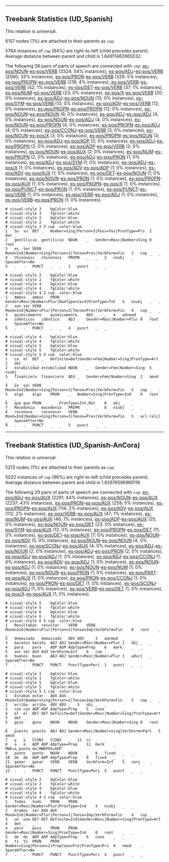 

--------------------------------------------------------------------------------

## Treebank Statistics (UD_Spanish)

This relation is universal.

6157 nodes (1%) are attached to their parents as `cop`.

5784 instances of `cop` (94%) are right-to-left (child precedes parent).
Average distance between parent and child is 1.84911482865032.

The following 38 pairs of parts of speech are connected with `cop`: [es-pos/NOUN]()-[es-pos/VERB]() (3324; 54% instances), [es-pos/ADJ]()-[es-pos/VERB]() (2060; 33% instances), [es-pos/PRON]()-[es-pos/VERB]() (329; 5% instances), [es-pos/PROPN]()-[es-pos/VERB]() (218; 4% instances), [es-pos/VERB]()-[es-pos/VERB]() (42; 1% instances), [es-pos/DET]()-[es-pos/VERB]() (37; 1% instances), [es-pos/NUM]()-[es-pos/VERB]() (23; 0% instances), [es-pos/X]()-[es-pos/VERB]() (20; 0% instances), [es-pos/ADJ]()-[es-pos/NOUN]() (13; 0% instances), [es-pos/SYM]()-[es-pos/VERB]() (13; 0% instances), [es-pos/ADV]()-[es-pos/VERB]() (12; 0% instances), [es-pos/PROPN]()-[es-pos/PROPN]() (12; 0% instances), [es-pos/NOUN]()-[es-pos/NOUN]() (6; 0% instances), [es-pos/ADJ]()-[es-pos/ADJ]() (4; 0% instances), [es-pos/NOUN]()-[es-pos/ADJ]() (4; 0% instances), [es-pos/NOUN]()-[es-pos/PROPN]() (4; 0% instances), [es-pos/PROPN]()-[es-pos/ADJ]() (4; 0% instances), [es-pos/CCONJ]()-[es-pos/VERB]() (3; 0% instances), [es-pos/NOUN]()-[es-pos/X]() (3; 0% instances), [es-pos/PROPN]()-[es-pos/NOUN]() (3; 0% instances), [es-pos/ADJ]()-[es-pos/ADP]() (2; 0% instances), [es-pos/ADJ]()-[es-pos/PROPN]() (2; 0% instances), [es-pos/ADP]()-[es-pos/VERB]() (2; 0% instances), [es-pos/NOUN]()-[es-pos/AUX]() (2; 0% instances), [es-pos/NUM]()-[es-pos/PROPN]() (2; 0% instances), [es-pos/ADJ]()-[es-pos/PRON]() (1; 0% instances), [es-pos/ADJ]()-[es-pos/SYM]() (1; 0% instances), [es-pos/ADJ]()-[es-pos/X]() (1; 0% instances), [es-pos/ADV]()-[es-pos/ADP]() (1; 0% instances), [es-pos/ADV]()-[es-pos/AUX]() (1; 0% instances), [es-pos/DET]()-[es-pos/NOUN]() (1; 0% instances), [es-pos/NOUN]()-[es-pos/PRON]() (1; 0% instances), [es-pos/PROPN]()-[es-pos/AUX]() (1; 0% instances), [es-pos/PROPN]()-[es-pos/X]() (1; 0% instances), [es-pos/PUNCT]()-[es-pos/PRON]() (1; 0% instances), [es-pos/PUNCT]()-[es-pos/VERB]() (1; 0% instances), [es-pos/VERB]()-[es-pos/ADJ]() (1; 0% instances), [es-pos/VERB]()-[es-pos/PRON]() (1; 0% instances).


~~~ conllu
# visual-style 3	bgColor:blue
# visual-style 3	fgColor:white
# visual-style 2	bgColor:blue
# visual-style 2	fgColor:white
# visual-style 2 3 cop	color:blue
1	Su	su	DET	_	Number=Sing|Person=3|Poss=Yes|PronType=Prs	2	det	_	_
2	gentilicio	gentilicio	NOUN	_	Gender=Masc|Number=Sing	0	root	_	_
3	es	ser	VERB	_	Mood=Ind|Number=Sing|Person=3|Tense=Pres|VerbForm=Fin	2	cop	_	_
4	Chinonais	chinonais	PROPN	_	_	2	nsubj	_	SpaceAfter=No
5	.	.	PUNCT	_	_	2	punct	_	_

~~~


~~~ conllu
# visual-style 2	bgColor:blue
# visual-style 2	fgColor:white
# visual-style 4	bgColor:blue
# visual-style 4	fgColor:white
# visual-style 4 2 cop	color:blue
1	Ambos	ambos	PRON	_	Gender=Masc|Number=Plur|NumType=Card|PronType=Tot	4	nsubj	_	_
2	son	ser	VERB	_	Mood=Ind|Number=Plur|Person=3|Tense=Pres|VerbForm=Fin	4	cop	_	_
3	químicamente	químicamente	ADV	_	_	4	advmod	_	_
4	idénticos	idéntico	ADJ	_	Gender=Masc|Number=Plur	0	root	_	SpaceAfter=No
5	.	.	PUNCT	_	_	4	punct	_	_

~~~


~~~ conllu
# visual-style 4	bgColor:blue
# visual-style 4	fgColor:white
# visual-style 5	bgColor:blue
# visual-style 5	fgColor:white
# visual-style 5 4 cop	color:blue
1	La	el	DET	_	Definite=Def|Gender=Fem|Number=Sing|PronType=Art	2	det	_	_
2	estabilidad	estabilidad	NOUN	_	Gender=Fem|Number=Sing	5	nsubj	_	_
3	financiera	financiero	ADJ	_	Gender=Fem|Number=Sing	2	amod	_	_
4	es	ser	VERB	_	Mood=Ind|Number=Sing|Person=3|Tense=Pres|VerbForm=Fin	5	cop	_	_
5	algo	algo	PRON	_	Number=Sing|PronType=Ind	0	root	_	_
6	que	que	PRON	_	PronType=Int,Rel	8	obj	_	_
7	Macedonia	macedonia	PROPN	_	_	8	nsubj	_	_
8	reconoce	reconocer	VERB	_	Mood=Ind|Number=Sing|Person=3|Tense=Pres|VerbForm=Fin	5	acl:relcl	_	SpaceAfter=No
9	.	.	PUNCT	_	_	5	punct	_	_

~~~




--------------------------------------------------------------------------------

## Treebank Statistics (UD_Spanish-AnCora)

This relation is universal.

5213 nodes (1%) are attached to their parents as `cop`.

5022 instances of `cop` (96%) are right-to-left (child precedes parent).
Average distance between parent and child is 1.93976596969116.

The following 29 pairs of parts of speech are connected with `cop`: [es-pos/ADJ]()-[es-pos/AUX]() (2291; 44% instances), [es-pos/NOUN]()-[es-pos/AUX]() (2237; 43% instances), [es-pos/PRON]()-[es-pos/AUX]() (259; 5% instances), [es-pos/PROPN]()-[es-pos/AUX]() (114; 2% instances), [es-pos/ADV]()-[es-pos/AUX]() (112; 2% instances), [es-pos/VERB]()-[es-pos/AUX]() (47; 1% instances), [es-pos/NUM]()-[es-pos/AUX]() (46; 1% instances), [es-pos/ADP]()-[es-pos/AUX]() (25; 0% instances), [es-pos/NOUN]()-[es-pos/DET]() (23; 0% instances), [es-pos/SYM]()-[es-pos/AUX]() (12; 0% instances), [es-pos/PROPN]()-[es-pos/DET]() (11; 0% instances), [es-pos/DET]()-[es-pos/AUX]() (7; 0% instances), [es-pos/NOUN]()-[es-pos/ADV]() (5; 0% instances), [es-pos/NOUN]()-[es-pos/NOUN]() (4; 0% instances), [es-pos/SCONJ]()-[es-pos/AUX]() (4; 0% instances), [es-pos/ADJ]()-[es-pos/NOUN]() (2; 0% instances), [es-pos/ADJ]()-[es-pos/PRON]() (2; 0% instances), [es-pos/ADJ]()-[es-pos/ADJ]() (1; 0% instances), [es-pos/ADJ]()-[es-pos/CCONJ]() (1; 0% instances), [es-pos/ADV]()-[es-pos/ADJ]() (1; 0% instances), [es-pos/NOUN]()-[es-pos/ADJ]() (1; 0% instances), [es-pos/NOUN]()-[es-pos/NUM]() (1; 0% instances), [es-pos/NOUN]()-[es-pos/PRON]() (1; 0% instances), [es-pos/PART]()-[es-pos/AUX]() (1; 0% instances), [es-pos/PRON]()-[es-pos/CCONJ]() (1; 0% instances), [es-pos/PRON]()-[es-pos/DET]() (1; 0% instances), [es-pos/SCONJ]()-[es-pos/ADJ]() (1; 0% instances), [es-pos/VERB]()-[es-pos/DET]() (1; 0% instances), [es-pos/X]()-[es-pos/AUX]() (1; 0% instances).


~~~ conllu
# visual-style 5	bgColor:blue
# visual-style 5	fgColor:white
# visual-style 6	bgColor:blue
# visual-style 6	fgColor:white
# visual-style 6 5 cop	color:blue
1	Resultaban	resultar	VERB	VERB	Mood=Ind|Number=Plur|Person=3|Tense=Imp|VerbForm=Fin	0	root	_	_
2	demasiado	demasiado	ADV	ADV	_	3	advmod	_	_
3	baratos	barato	ADJ	ADJ	Gender=Masc|Number=Plur	1	obj	_	_
4	para	para	ADP	ADP	AdpType=Prep	6	mark	_	_
5	ser	ser	AUX	AUX	VerbForm=Inf	6	cop	_	_
6	buenos	buen	ADJ	ADJ	Gender=Masc|Number=Plur	1	advcl	_	SpaceAfter=No
7	.	.	PUNCT	PUNCT	PunctType=Peri	1	punct	_	_

~~~


~~~ conllu
# visual-style 1	bgColor:blue
# visual-style 1	fgColor:white
# visual-style 5	bgColor:blue
# visual-style 5	fgColor:white
# visual-style 5 1 cop	color:blue
1	Estabas	estar	AUX	AUX	Mood=Ind|Number=Sing|Person=2|Tense=Imp|VerbForm=Fin	5	cop	_	_
2	arriba	arriba	ADV	ADV	_	5	obj	_	_
3	con	con	ADP	ADP	AdpType=Prep	5	case	_	_
4	el	el	DET	DET	Definite=Def|Gender=Masc|Number=Sing|PronType=Art	5	det	_	_
5	gozo	gozo	NOUN	NOUN	Gender=Masc|Number=Sing	0	root	_	_
6	puesto	puesto	ADJ	ADJ	Gender=Masc|Number=Sing|VerbForm=Part	5	amod	_	_
7	y	y	CCONJ	CCONJ	_	11	cc	_	_
8	a	a	ADP	ADP	AdpType=Prep	11	mark	_	MWE=a_punto_de|MWEPOS=ADP
9	punto	punto	NOUN	NOUN	_	8	fixed	_	_
10	de	de	ADP	ADP	AdpType=Prep	8	fixed	_	_
11	ganar	ganar	VERB	VERB	VerbForm=Inf	5	conj	_	SpaceAfter=No
12	.	.	PUNCT	PUNCT	PunctType=Peri	5	punct	_	_

~~~


~~~ conllu
# visual-style 2	bgColor:blue
# visual-style 2	fgColor:white
# visual-style 4	bgColor:blue
# visual-style 4	fgColor:white
# visual-style 4 2 cop	color:blue
1	Todos	todo	PRON	PRON	Gender=Masc|Number=Plur|PronType=Ind	4	nsubj	_	_
2	éramos	ser	AUX	AUX	Mood=Ind|Number=Plur|Person=1|Tense=Imp|VerbForm=Fin	4	cop	_	_
3	un	uno	DET	DET	Definite=Ind|Gender=Masc|Number=Sing|PronType=Art	4	det	_	_
4	poco	poco	PRON	PRON	Gender=Masc|Number=Sing|PronType=Ind	0	root	_	_
5	de	de	ADP	ADP	AdpType=Prep	6	case	_	_
6	ti	tú	PRON	PRON	Number=Sing|Person=2|PrepCase=Pre|PronType=Prs	4	nmod	_	SpaceAfter=No
7	.	.	PUNCT	PUNCT	PunctType=Peri	4	punct	_	_

~~~


